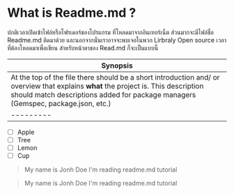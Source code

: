 ﻿# What is Readme.md ?

ปกติเวลาเปิดเข้าไฟล์หรือโฟรเดอร์ของโปรแกรม ที่โหลดมาจากอินเทอร์เน็ต 
ส่วนมากจะมีไฟล์ชื่อ Readme.md ติดมาด้วย และนอกจากนั่นเราอาจจะพบเจอในพวก 
Lirbraly Open source เวลาที่ต้องโหลดมาเพื่อเขียน สำหรับหน้าตาของ Read.md 
ก็จะเป็นแบบนี้

Synopsis  | 
--------- |
At the top of the file there should be a short introduction and/ or overview that explains **what** the project is. This description should match descriptions added for package managers (Gemspec, package.json, etc.) |
--------- |

- [ ] Apple
- [ ] Tree
- [ ] Lemon
- [ ] Cup

> My name is Jonh Doe
> I'm reading readme.md tutorial

> My name is Jonh Doe
> I'm reading readme.md tutorial